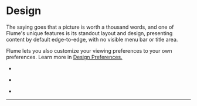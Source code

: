 # Design

The saying goes that a picture is worth a thousand words, and one of Flume's unique features is its standout layout and design, presenting content by default edge-to-edge, with no visible menu bar or title area.

Flume lets you also customize your viewing preferences to your own preferences. Learn more in [Design Preferences.](/preferences/design.md)

<ul class="screenshots"> 
<li style="border: none;"><figure class="screenshot screenshot-left"></figure></li>
<li style="border: none;"><figure class="screenshot screenshot-center"></figure></li>
<li style="border: none;"><figure class="screenshot screenshot-right"></figure></li>
</ul>

------